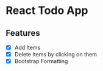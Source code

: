 # React Todo App

## Features

 

-  [x] Add Items
 - [x] Delete Items by clicking on them 
 - [x] Bootstrap Formatting
